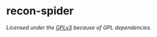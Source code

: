 # recon-spider

*Licensed under the [GPLv3](https://github.com/arthurakay/recon-spider/blob/master/LICENSE.md) because of GPL dependencies.*

